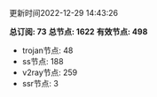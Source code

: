 更新时间2022-12-29 14:43:26

**总订阅: 73**
**总节点: 1622**
**有效节点: 498**
- trojan节点: 48
- ss节点: 188
- v2ray节点: 259
- ssr节点: 3
